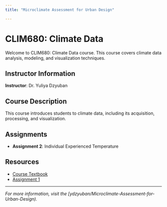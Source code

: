 ```yaml
---
title: "Microclimate Assessment for Urban Design"

---
```


# CLIM680: Climate Data

Welcome to CLIM680: Climate Data course. This course covers climate data analysis, modeling, and visualization techniques.

## Instructor Information
**Instructor**: Dr. Yuliya Dzyuban

## Course Description
This course introduces students to climate data, including its acquisition, processing, and visualization.

## Assignments 
- **Assignment 2**: Individual Experienced Temperature


## Resources
- [Course Textbook](https://example.com)
- [Assignment 1](assignments/assignment1.md)



---

_For more information, visit the [ydzyuban/Microclimate-Assessment-for-Urban-Design)._  
